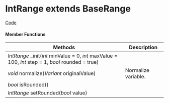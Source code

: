 
# **IntRange** extends BaseRange


[Code](https://github.com/QuentinCaffeino/godot-console/blob/dev/src/Types/IntRange.gd)


#### Member Functions

| Methods | Description |
|--|--|
| *IntRange* _init(*int* minValue = 0, *int* maxValue = 100, *int* step = 1, *bool* rounded = true) |  |
| *void* normalize(*Variant* originalValue) | Normalize variable. |
| *bool* isRounded() |  |
| *IntRange* setRounded(*bool* value) |  |
